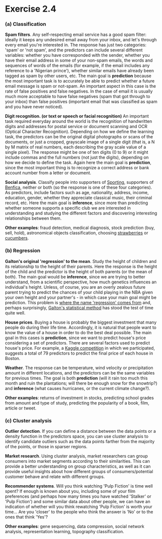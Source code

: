 
# Exercise 2.4

### (a) Classification

**Spam filters**. 
Any self-respecting email service has a good spam filter: ideally it keeps any undesired email away from your inbox, and let's through every email you're interested in.
The response has just two categories: 'spam' or 'not spam', and the predictors can include several different variables: whether you have corresponded with the sender, whether you have their email address in some of your non-spam emails, the words and sequences of words of the emails (for example, if the email includes any reference to a 'Nigerian prince'), whether similar emails have already been tagged as spam by other users, etc.
The main goal is **prediction** because the most important task is to accurately be able to predict whether a future email message is spam or not-spam. 
An important aspect in this case is the rate of false positives and false negatives.
In the case of email it is usually much more acceptable to have false negatives (spam that got through to your inbox) than false positives (important email that was classified as spam and you have never noticed). 

**Digit recognition. (or text or speech or facial recognition)** 
An important task required everyday around the world is the recognition of handwritten digits and addresses for postal service or document scanning and OCR (Optical Character Recognition).
Depending on how we define the learning task, the predictors can be the original digital photographs or scans of the documents, or just a cropped, grayscale image of a single digit (that is, a N by M matrix of real numbers, each describing the gray scale value of a single pixel).
The response might be one of ten digits (0 to 9) or it might include commas and the full numbers (not just the digits), depending on how we decide to define the task.
Again here the main goal is **prediction**, since the most important thing is to recognize a correct address or bank account number from a letter or document. 

**Social analysis**. Classify people into supporters of [Sporting](https://en.wikipedia.org/wiki/Sporting_Clube_de_Portugal), supporters of [Benfica](https://en.wikipedia.org/wiki/S.L._Benfica), neither or both (so the response is one of these four categories).
As predictors, include factors such as age, nationality, address, income, education, gender, whether they appreciate classical music, their criminal record, etc.
Here the main goal is **inference**, since more than predicting whether someone supports a specific club we are interested in understanding and studying the different factors and discovering interesting relationships between them.

**Other examples**: fraud detection, medical diagnosis, stock prediction (buy, sell, hold), astronomical objects classification, choosing [strawberries](http://www.geekwire.com/2016/jeff-bezos-sees-future-amazon-echo-alexa-healthcare/) or [cucumbers](https://cloud.google.com/blog/big-data/2016/08/how-a-japanese-cucumber-farmer-is-using-deep-learning-and-tensorflow).

### (b) Regression

**Galton's original 'regression' to the mean**. 
Study the height of children and its relationship to the height of their parents.
Here the response is the height of the child and the predictor is the height of both parents (or the mean of both).
The main goal would be **inference**, since we are trying to better understand, from a scientific perspective, how much genetics influences an individual's height.
Unless, of course, you are an overly zealous future parent trying to predict the chances of your child playing in the NBA given your own height and your partner's - in which case your main goal might be prediction.
This problem is [where the name 'regression' comes from](https://en.wikipedia.org/wiki/Regression_toward_the_mean) and, perhaps surprisingly, [Galton's statistical method](https://www.wired.com/2009/03/predicting-height-the-victorian-approach-beats-modern-genomics/) has stood the test of time quite well.

**House prices**. Buying a house is probably the biggest investment that many people do during their life time.
Accordingly, it is natural that people want to know the value of a house in order to do the best deal possible.
The main goal in this cases is **prediction**, since we want to predict house's price considering a set of predictors. 
There are several factors used to predict house's price. 
For example, a [Kaggle competition](https://www.kaggle.com/c/house-prices-advanced-regression-techniques/kernels) in which we participated, suggests a total of 79 predictors to predict the final price of each house in Boston.

**Weather**.
The response can be temperature, wind velocity or precipitation amount in different locations, and the predictors can be the same variables for previous times.
The goal is both **prediction** (will it rain too much this month and ruin the plantations; will there be enough snow for the snowtrip?) and **inference** (what causes hurricanes, or the current climate change?). 

**Other examples**:
returns of investment in stocks, predicting school grades from amount and type of study, predicting the popularity of a book, film, article or tweet.

### (c) Cluster analysis

**Outlier detection**.
If you can define a distance between the data points or a density function in the predictors space, you can use cluster analysis to identify candidate outliers such as the data points farther from the majority of the points, or those in sparser regions.

**Market research**. 
Using cluster analysis, market researchers can group consumers into market segments according to their similarities.
This can provide a better understanding on group characteristics, as well as it can provide useful insights about how different groups of consumers/potential customer behave and relate with different groups.


**Recommender systems**.
Will you think watching 'Pulp Fiction' is time well spent?
If enough is known about you, including some of your film preferences (and perhaps how many times you have watched 'Stalker' or 'Pulp Fiction') and some similar data about other people, we can have an indication of whether will you think rewatching 'Pulp Fiction' is worth your time...
Are you 'closer' to the people who think the answer is 'No' or to the ones that think 'Yes'?

**Other examples**:
gene sequencing, data compression, social network analysis, representation learning, topography classification.
